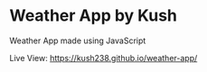 # Weather App by Kush

Weather App made using JavaScript

Live View: <a href="https://kush238.github.io/weather-app/" target="_blank">https://kush238.github.io/weather-app/</a>
